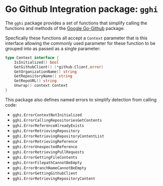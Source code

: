 # Go Github Integration package: `gghi`

The `gghi` package provides a set of functions that simplify calling the functions and methods of the [Google Go-Github](https://gihubt.com/google/go-github) package.

Specfically these functions all accept a `Context` parameter that is this interface allowing the commonly used parameter for these function to be grouped into as passed as a single parameter:

```go 
type Context interface {
    IsInitialized() bool
    GetGithubClient() (*github.Client,error)
    GetOrganizationName() string
    GetRepositoryName() string
    GetRepoURL() string
    Unwrap() context.Context
}
```

This package also defines named errors to simplify detection from calling code: 

- `gghi.ErrorContextNotInitialized`
- `gghi.ErrorCallingRepositoriesGetContents`
- `gghi.ErrorReferenceAlreadyExists`
- `gghi.ErrorRetrievingRepository`
- `gghi.ErrorRetrievingRepositoryContentList`
- `gghi.ErrorRetrievingReference`
- `gghi.ErrorUnexpectedReference`
- `gghi.ErrorRetrievingPullRequests`
- `gghi.ErrorGettingFileContents`
- `gghi.ErrorFilepathCannotBeEmpty`
- `gghi.ErrorBranchNameCannotBeEmpty`
- `gghi.ErrorGettingGithubClient`
- `gghi.ErrorRetrievingRepositoryContent`
